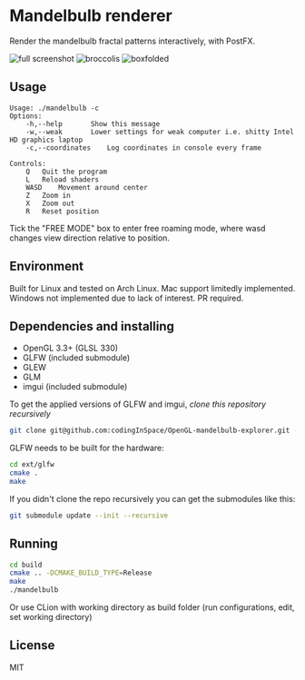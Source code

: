 # Mandelbulb renderer
Render the mandelbulb fractal patterns interactively, with PostFX.

![full screenshot](https://github.com/codingInSpace/OpenGL-mandelbulb-explorer/blob/master/screenshots/full_shot.png)
![broccolis](https://github.com/codingInSpace/OpenGL-mandelbulb-explorer/blob/master/screenshots/2017-12-29-115615_1920x1080_scrot.png)
![boxfolded](https://github.com/codingInSpace/OpenGL-mandelbulb-explorer/blob/master/screenshots/2017-12-29-120439_1920x1080_scrot.png)

## Usage
```
Usage: ./mandelbulb -c
Options:
	-h,--help		Show this message
	-w,--weak 		Lower settings for weak computer i.e. shitty Intel HD graphics laptop
	-c,--coordinates 	Log coordinates in console every frame 

Controls:
	Q 	Quit the program
	L 	Reload shaders
	WASD 	Movement around center
	Z 	Zoom in
	X 	Zoom out
	R 	Reset position

```

Tick the "FREE MODE" box to enter free roaming mode, where wasd changes view direction relative to position.

## Environment
Built for Linux and tested on Arch Linux. Mac support limitedly implemented. Windows not implemented due to lack of interest. PR required.

## Dependencies and installing
- OpenGL 3.3+ (GLSL 330)
- GLFW (included submodule)
- GLEW
- GLM
- imgui (included submodule)

To get the applied versions of GLFW and imgui, *clone this repository recursively*

```sh
git clone git@github.com:codingInSpace/OpenGL-mandelbulb-explorer.git --recursive
```

GLFW needs to be built for the hardware:
```sh
cd ext/glfw
cmake .
make
```

If you didn't clone the repo recursively you can get the submodules like this:
```sh
git submodule update --init --recursive
```

## Running
```sh
cd build
cmake .. -DCMAKE_BUILD_TYPE=Release
make
./mandelbulb
```

Or use CLion with working directory as build folder (run configurations, edit, set working directory)

## License
MIT

